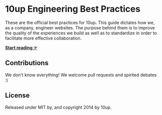 # 10up Engineering Best Practices

These are the official best practices for 10up. This guide dictates how we, as a company, engineer websites. The purpose behind them is to improve the quality of the experiences we build as well as to standardize in order to facilitate more effective collaboration.


**[Start reading ☞](https://10up.github.io/Engineering-Best-Practices/)**

## Contributions

We don't know everything! We welcome pull requests and spirited debates :)

## License

Released under MIT by, and copyright 2014 by 10up.

